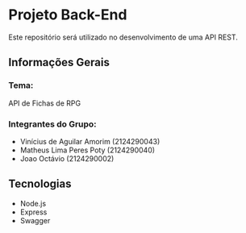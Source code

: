 # Projeto Back-End
Este repositório será utilizado no desenvolvimento de uma API REST.

## Informações Gerais
### Tema:
API de Fichas de RPG

### Integrantes do Grupo:
* Vinícius de Aguilar Amorim (2124290043)
* Matheus Lima Peres Poty (2124290040)
* Joao Octávio (2124290002)


## Tecnologias
* Node.js
* Express
* Swagger

